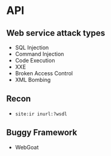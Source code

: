 # API

## Web service attack types
- SQL Injection
- Command Injection
- Code Execution
- XXE
- Broken Access Control
- XML Bombing

## Recon
  - ```site:ir inurl:?wsdl```

## Buggy Framework
- WebGoat
